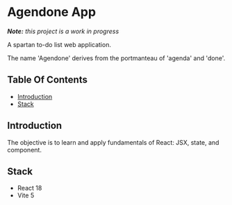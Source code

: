 # Agendone App

_**Note:** this project is a work in progress_

A spartan to-do list web application.

The name 'Agendone' derives from the portmanteau of 'agenda' and 'done'.

## Table Of Contents

- [Introduction](#introduction)
- [Stack](#stack)

## Introduction

The objective is to learn and apply fundamentals of React: JSX, state, and component.

## Stack

- React 18
- Vite 5
